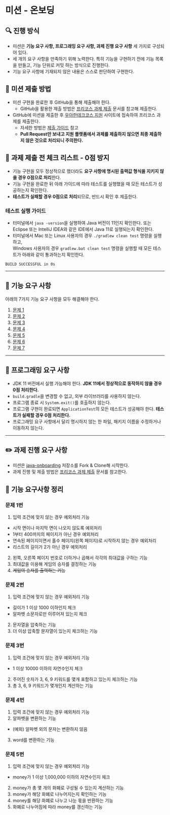 # 미션 - 온보딩

## 🔍 진행 방식

- 미션은 **기능 요구 사항, 프로그래밍 요구 사항, 과제 진행 요구 사항** 세 가지로 구성되어 있다.
- 세 개의 요구 사항을 만족하기 위해 노력한다. 특히 기능을 구현하기 전에 기능 목록을 만들고, 기능 단위로 커밋 하는 방식으로 진행한다.
- 기능 요구 사항에 기재되지 않은 내용은 스스로 판단하여 구현한다.

## 📮 미션 제출 방법

- 미션 구현을 완료한 후 GitHub을 통해 제출해야 한다.
    - GitHub을 활용한 제출 방법은 [프리코스 과제 제출](https://github.com/woowacourse/woowacourse-docs/tree/master/precourse) 문서를 참고해
      제출한다.
- GitHub에 미션을 제출한 후 [우아한테크코스 지원](https://apply.techcourse.co.kr) 사이트에 접속하여 프리코스 과제를 제출한다.
    - 자세한 방법은 [제출 가이드](https://github.com/woowacourse/woowacourse-docs/tree/master/precourse#제출-가이드) 참고
    - **Pull Request만 보내고 지원 플랫폼에서 과제를 제출하지 않으면 최종 제출하지 않은 것으로 처리되니 주의한다.**

## 🚨 과제 제출 전 체크 리스트 - 0점 방지

- 기능 구현을 모두 정상적으로 했더라도 **요구 사항에 명시된 출력값 형식을 지키지 않을 경우 0점으로 처리**한다.
- 기능 구현을 완료한 뒤 아래 가이드에 따라 테스트를 실행했을 때 모든 테스트가 성공하는지 확인한다.
- **테스트가 실패할 경우 0점으로 처리**되므로, 반드시 확인 후 제출한다.

### 테스트 실행 가이드

- 터미널에서 `java -version`을 실행하여 Java 버전이 11인지 확인한다. 또는 Eclipse 또는 IntelliJ IDEA와 같은 IDE에서 Java 11로 실행되는지 확인한다.
- 터미널에서 Mac 또는 Linux 사용자의 경우 `./gradlew clean test` 명령을 실행하고,   
  Windows 사용자의 경우  `gradlew.bat clean test` 명령을 실행할 때 모든 테스트가 아래와 같이 통과하는지 확인한다.

```
BUILD SUCCESSFUL in 0s
```

---

## 🚀 기능 요구 사항
아래의 7가지 기능 요구 사항을 모두 해결해야 한다.

1. [문제 1](./docs/PROBLEM1.md)
2. [문제 2](./docs/PROBLEM2.md)
3. [문제 3](./docs/PROBLEM3.md)
4. [문제 4](./docs/PROBLEM4.md)
5. [문제 5](./docs/PROBLEM5.md)
6. [문제 6](./docs/PROBLEM6.md)
7. [문제 7](./docs/PROBLEM7.md)

---

## 🎯 프로그래밍 요구 사항

- JDK 11 버전에서 실행 가능해야 한다. **JDK 11에서 정상적으로 동작하지 않을 경우 0점 처리한다.**
- `build.gradle`을 변경할 수 없고, 외부 라이브러리를 사용하지 않는다.
- 프로그램 종료 시 `System.exit()`를 호출하지 않는다.
- 프로그램 구현이 완료되면 `ApplicationTest`의 모든 테스트가 성공해야 한다. **테스트가 실패할 경우 0점 처리한다.**
- 프로그래밍 요구 사항에서 달리 명시하지 않는 한 파일, 패키지 이름을 수정하거나 이동하지 않는다.

---

## ✏️ 과제 진행 요구 사항

- 미션은 [java-onboarding](https://github.com/woowacourse-precourse/java-onboarding) 저장소를 Fork & Clone해 시작한다.
- 과제 진행 및 제출 방법은 [프리코스 과제 제출](https://github.com/woowacourse/woowacourse-docs/tree/master/precourse) 문서를 참고한다.


## 📝 기능 요구사항 정리
### 문제 1번
1. 입력 조건에 맞지 않는 경우 예외처리 기능
- 시작 면이나 마지막 면이 나오지 않도록 예외처리
- 1부터 400까지의 페이지가 아닌 경우 예외처리
- 연속된 페이지이면서 홀수 페이지(왼쪽 페이지)로 시작하지 않는 경우 예외처리
- 리스트의 길이가 2가 아닌 경우 예외처리
2. 왼쪽, 오른쪽 페이지 번호로 더하거나 곱해서 각각의 최대값을 구하는 기능
3. 최대값을 이용해 게임의 승자를 결정하는 기능
4. ~~게임의 승자를 출력하는 기능~~

### 문제 2번
1. 입력 조건에 맞지 않는 경우 예외처리 기능
- 길이가 1 이상 1000 이하인지 체크
- 알파벳 소문자로만 이루어져 있는지 체크
2. 문자열을 압축하는 기능
3. 더 이상 압축할 문자열이 있는지 체크하는 기능


### 문제 3번
1. 입력 조건에 맞지 않는 경우 예외처리 기능
- 1 이상 10000 이하의 자연수인지 체크
2. 주어진 숫자가 3, 6, 9 키워드를 몇개 포함하고 있는지 체크하는 기능
3. 총 3, 6, 9 키워드가 몇개인지 계산하는 기능

### 문제 4번
1. 입력 조건에 맞지 않는 경우 예외처리 기능
2. 알파벳을 변환하는 기능
- (예외) 알파벳 외의 문자는 변환하지 않음
3. word를 변환하는 기능


### 문제 5번
1. 입력 조건에 맞지 않는 경우 예외처리 기능 
- money가 1 이상 1,000,000 이하의 자연수인지 체크
2. money가 총 몇 개의 화폐로 구성될 수 있는지 계산하는 기능
3. money가 해당 화폐로 나누어지는지 확인하는 기능
4. money를 해당 화폐로 나누고 나눈 몫을 반환하는 기능
5. 화폐로 나누어짐에 따라 money를 갱신하는 기능